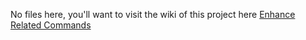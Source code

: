 No files here, you'll want to visit the wiki of this project here
[Enhance Related Commands](https://github.com/xyzulu/enhance-related-commands/wiki)
